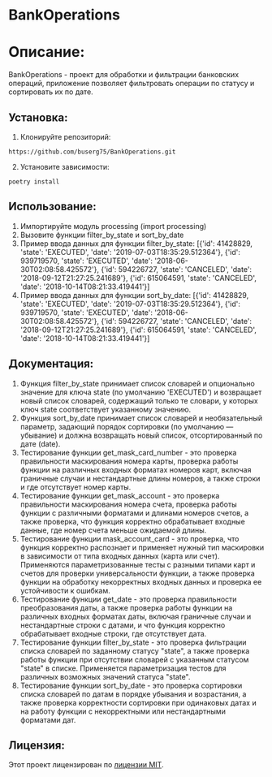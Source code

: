 # BankOperations

# Описание:

BankOperations - проект для обработки и фильтрации банковских операций, 
приложение позволяет фильтровать операции по статусу и сортировать их по дате.

## Установка:

1. Клонируйте репозиторий:
```
https://github.com/buserg75/BankOperations.git
```
2. Установите зависимости:
```
poetry install
```
## Использование:

1. Импортируйте модуль processing (import processing)
2. Вызовите функции filter_by_state и sort_by_date
3. Пример ввода данных для функции filter_by_state: [{'id': 41428829, 'state': 'EXECUTED', 'date': '2019-07-03T18:35:29.512364'}, {'id': 939719570, 'state': 'EXECUTED', 'date': '2018-06-30T02:08:58.425572'}, {'id': 594226727, 'state': 'CANCELED', 'date': '2018-09-12T21:27:25.241689'}, {'id': 615064591, 'state': 'CANCELED', 'date': '2018-10-14T08:21:33.419441'}]
4. Пример ввода данных для функции sort_by_date: [{'id': 41428829, 'state': 'EXECUTED', 'date': '2019-07-03T18:35:29.512364'}, {'id': 939719570, 'state': 'EXECUTED', 'date': '2018-06-30T02:08:58.425572'}, {'id': 594226727, 'state': 'CANCELED', 'date': '2018-09-12T21:27:25.241689'}, {'id': 615064591, 'state': 'CANCELED', 'date': '2018-10-14T08:21:33.419441'}]

## Документация:
1. Функция filter_by_state принимает список словарей и опционально значение для ключа state (по умолчанию 'EXECUTED') и 
возвращает новый список словарей, содержащий только те словари, у которых ключ state соответствует указанному значению.
2. Функция sort_by_date принимает список словарей и необязательный параметр, задающий порядок сортировки (по умолчанию — убывание) и 
должна возвращать новый список, отсортированный по дате (date).
3. Тестирование функции get_mask_card_number - это проверка правильности маскирования номера карты, проверка работы функции на различных входных форматах номеров карт,
включая граничные случаи и нестандартные длины номеров, а также строки и где отсутствует номер карты.
4. Тестирование функции get_mask_account - это проверка правильности маскирования номера счета, проверка работы функции с различными форматами и длинами номеров счетов,
а также проверка, что функция корректно обрабатывает входные данные, где номер счета меньше ожидаемой длины.
5. Тестирование функции mask_account_card - это проверка, что функция корректно распознает и применяет нужный тип маскировки в зависимости от типа входных данных (карта или счет).
Применяются параметризованные тесты с разными типами карт и счетов для проверки универсальности функции, а также проверка функции на обработку некорректных входных данных и проверка ее устойчивости к ошибкам.
6. Тестирование функции get_date - это проверка правильности преобразования даты, а также проверка работы функции на различных входных форматах даты,
включая граничные случаи и нестандартные строки с датами, и что функция корректно обрабатывает входные строки, где отсутствует дата.
7. Тестирование функции filter_by_state - это проверка фильтрации списка словарей по заданному статусу "state", а также проверка работы функции при отсутствии словарей с
указанным статусом "state" в списке.
Применяется параметризация тестов для различных возможных значений статуса "state".
8. Тестирование функции sort_by_date - это проверка сортировки списка словарей по датам в порядке убывания и возрастания, а также проверка корректности сортировки при одинаковых датах и
на работу функции с некорректными или нестандартными форматами дат.

## Лицензия:

Этот проект лицензирован по [лицензии MIT](LICENSE.txt).
